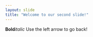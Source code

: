 ```yaml
---
layout: slide
title: "Welcome to our second slide!"
---
```

**Bold**_italic_
Use the left arrow to go back!
